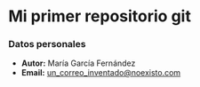 # Mi primer repositorio git
### Datos personales
 - **Autor:** María García Fernández
 - **Email:** un_correo_inventado@noexisto.com 
